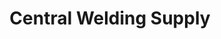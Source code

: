 ---
title: "Central Welding Supply"
url: /seattle/central-welding-supply-airport-way-south/
shop: Baustoffe
---